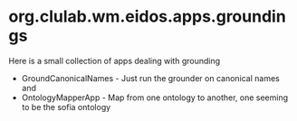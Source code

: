 # org.clulab.wm.eidos.apps.groundings

Here is a small collection of apps dealing with grounding

* GroundCanonicalNames - Just run the grounder on canonical names and
* OntologyMapperApp - Map from one ontology to another, one seeming to be the sofia ontology
